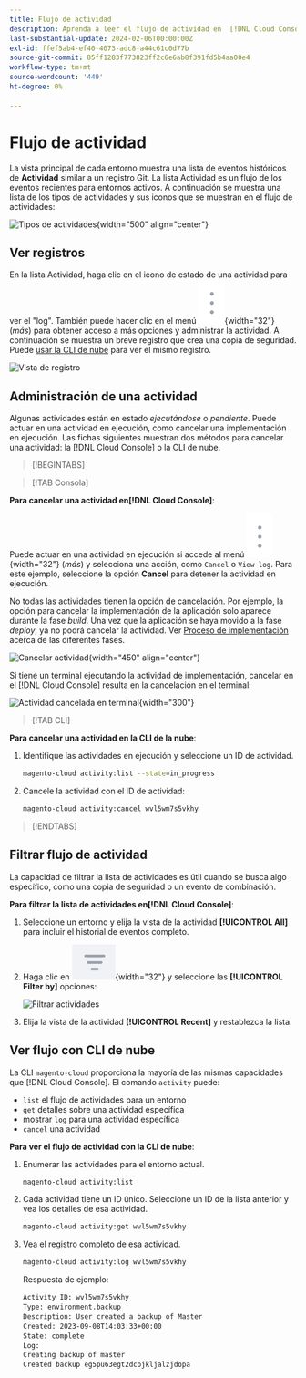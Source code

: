 ```yaml
---
title: Flujo de actividad
description: Aprenda a leer el flujo de actividad en  [!DNL Cloud Console]  o la CLI de la nube para Adobe Commerce en la infraestructura en la nube.
last-substantial-update: 2024-02-06T00:00:00Z
exl-id: ffef5ab4-ef40-4073-adc8-a44c61c0d77b
source-git-commit: 85ff1283f773823ff2c6e6ab8f391fd5b4aa00e4
workflow-type: tm+mt
source-wordcount: '449'
ht-degree: 0%

---
```


# Flujo de actividad

La vista principal de cada entorno muestra una lista de eventos históricos de **Actividad** similar a un registro Git. La lista Actividad es un flujo de los eventos recientes para entornos activos. A continuación se muestra una lista de los tipos de actividades y sus iconos que se muestran en el flujo de actividades:

![Tipos de actividades](../../assets/activity-types.svg){width="500" align="center"}

## Ver registros

En la lista Actividad, haga clic en el icono de estado de una actividad para ver el &quot;log&quot;. También puede hacer clic en el menú ![Más](../../assets/icon-more.png){width="32"} (_más_) para obtener acceso a más opciones y administrar la actividad. A continuación se muestra un breve registro que crea una copia de seguridad. Puede [usar la CLI de nube](#activity-stream-with-cloud-cli) para ver el mismo registro.

![Vista de registro](../../assets/log-view.png)

## Administración de una actividad

Algunas actividades están en estado _ejecutándose_ o _pendiente_. Puede actuar en una actividad en ejecución, como cancelar una implementación en ejecución. Las fichas siguientes muestran dos métodos para cancelar una actividad: la [!DNL Cloud Console] o la CLI de nube.

>[!BEGINTABS]

>[!TAB Consola]

**Para cancelar una actividad en[!DNL Cloud Console]**:

Puede actuar en una actividad en ejecución si accede al menú ![Más](../../assets/icon-more.png){width="32"} (_más_) y selecciona una acción, como `Cancel` o `View log`. Para este ejemplo, seleccione la opción **Cancel** para detener la actividad en ejecución.

No todas las actividades tienen la opción de cancelación. Por ejemplo, la opción para cancelar la implementación de la aplicación solo aparece durante la fase _build_. Una vez que la aplicación se haya movido a la fase _deploy_, ya no podrá cancelar la actividad. Ver [Proceso de implementación](../deploy/process.md) acerca de las diferentes fases.

![Cancelar actividad](../../assets/activity-icons/cancel-activity.png){width="450" align="center"}

Si tiene un terminal ejecutando la actividad de implementación, cancelar en el [!DNL Cloud Console] resulta en la cancelación en el terminal:

![Actividad cancelada en terminal](../../assets/activity-icons/activity-cancelled.png){width="300"}

>[!TAB CLI]

**Para cancelar una actividad en la CLI de la nube**:

1. Identifique las actividades en ejecución y seleccione un ID de actividad.

   ```bash
   magento-cloud activity:list --state=in_progress
   ```

1. Cancele la actividad con el ID de actividad:

   ```bash
   magento-cloud activity:cancel wvl5wm7s5vkhy
   ```

>[!ENDTABS]

## Filtrar flujo de actividad

La capacidad de filtrar la lista de actividades es útil cuando se busca algo específico, como una copia de seguridad o un evento de combinación.

**Para filtrar la lista de actividades en[!DNL Cloud Console]**:

1. Seleccione un entorno y elija la vista de la actividad **[!UICONTROL All]** para incluir el historial de eventos completo.

1. Haga clic en ![Filtrar por](../../assets/icon-filterby.png){width="32"} y seleccione las **[!UICONTROL Filter by]** opciones:

   ![Filtrar actividades](../../assets/activity-filter.png)

1. Elija la vista de la actividad **[!UICONTROL Recent]** y restablezca la lista.

## Ver flujo con CLI de nube

La CLI `magento-cloud` proporciona la mayoría de las mismas capacidades que [!DNL Cloud Console]. El comando `activity` puede:

- `list` el flujo de actividades para un entorno
- `get` detalles sobre una actividad específica
- mostrar `log` para una actividad específica
- `cancel` una actividad

**Para ver el flujo de actividad con la CLI de nube**:

1. Enumerar las actividades para el entorno actual.

   ```bash
   magento-cloud activity:list
   ```

1. Cada actividad tiene un ID único. Seleccione un ID de la lista anterior y vea los detalles de esa actividad.

   ```bash
   magento-cloud activity:get wvl5wm7s5vkhy
   ```

1. Vea el registro completo de esa actividad.

   ```bash
   magento-cloud activity:log wvl5wm7s5vkhy
   ```

   Respuesta de ejemplo:

   ```bash
   Activity ID: wvl5wm7s5vkhy
   Type: environment.backup
   Description: User created a backup of Master
   Created: 2023-09-08T14:03:33+00:00
   State: complete
   Log:
   Creating backup of master
   Created backup eg5pu63egt2dcojkljalzjdopa
   ```
